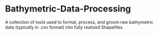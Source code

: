 # Bathymetric-Data-Processing
A collection of tools used to format, process, and groom raw bathymetric data (typically in .csv format) into fully realized Shapefiles
